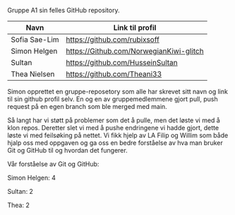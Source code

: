 
Gruppe A1 sin felles GitHub repository.


|Navn|Link til profil|
|---|---|
|Sofia Sae-Lim|https://github.com/rubixsoff|
|Simon Helgen|https://Github.com/NorwegianKiwi-glitch|
|Sultan|https://github.com/HusseinSultan|
|Thea Nielsen|https://github.com/Theani33|

Simon opprettet en gruppe-reposetory som alle har skrevet sitt navn og 
link til sin github profil selv. En og en av gruppemedlemmene gjort 
pull, push request på en egen branch som ble merged med main.

Så langt har vi støtt på problemer som det å pulle, men det løste vi med å klon repos. Deretter slet vi med å pushe endringene vi hadde gjort, dette 
løste vi med feilsøking på nettet. Vi fikk hjelp av LA Filip og Willim 
som både hjalp oss med oppgaven og ga oss en bedre forståelse av hva man 
bruker Git og GitHub til og hvordan det fungerer.

Vår forståelse av Git og GitHub: 

Simon Helgen: 4

Sultan: 2

Thea: 2
